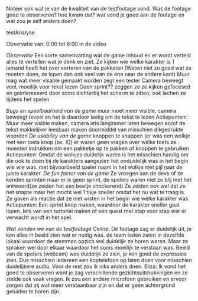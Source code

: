 Noteer ook wat je van de kwaliteit van de testfootage vond. Was de footage goed te observeren? hoe kwam dat? wat vond je goed aan de footage en wat zou je zelf anders doen?

testAnalyse

Observatie van: 0:00 tot 6:00 in de video

*Observatie*
Een korte samenvatting wat de game inhoud en er wordt verteld alles te vertellen wat je denk en ziet.
Ze kijken wie welke karakter is
1 iemand heeft het over sorteren van de pakketen (Weten niet zo goed wat ze moeten doen, ze lopen dan ook veel van de ene naar de andere kant)
Muur mag wat meer visable gemaakt worden zegt een tester
Camera beweegt veel, moeilijk voor tekst lezen
Geen sprint?? zeggen ze
ze kijken gefocesed en geintereseerd door soms dichterbij het scherm te zitten, ook lachen ze tijdens het spelen

*Bugs en speelbaarheid van de game*
muur moet meer visible, camera beweegt teveel en het is daardoor lastig om de tekst te lezen
Actiepunten: Muur meer visible maken, camera iets langzamer laten bewegen en/of de tekst makkelijker leesbaar maken doormiddel van misschien dikgedrukte woorden
*De usability van de game*
knoppen te snappen (er was een wolkje met een toets knop (bv. X)) er waren geen vragen over welke toets ze moesten indrukken om een pakketje op te pakken of knoppen te gebruiken
Actiepunten: Omdat de wolkjes duidelijk waren is het misschien handig om die ook te doen bij de karakters aangezien het onduidelijk was in het begin wie wie was. met bijvoorbeeld speler naam in het wolkje met pijl naar de juiste karakter.
*De fun factor van de game*
Ze vroegen aan de devs of ze konden sprinten maar er is geen sprint, de spelers waren niet zo blij met het antwoord(ze zeiden het een beetje shockerend) Ze zeiden ook wel dat ze het snapte maar het mocht wel 1 tikje sneller omdat het nu wat te traag is.
Ze gaven als reactie dat ze niet wisten in het begin wie welke karakter was
Actiepunten: Een sprint knop maken, waardoor de karakter sneller gaat lopen. Iets van een turtorial maken of een quest met stap voor stap wat er verwacht wordt in het spel.

*Wat vonden we van de testfootage*
Celine: De footage zag er duidelijk uit, je kon alles in beeld zien wat er nodig was. de team leden zaten in dezelfde lokaal waardoor de stemmen opzich wel duidelijk ze horen waren. Maar ze spraken wel door elkaar waardoor het soms moeilijk te verstaan was. Beeld van de spelers (webcam) was duidelijk ze zien, je kon goed de expressies zien. Dus misschien iedereen een koptelefoon op laten doen voor misschien duidelijkere audio. Voor de rest zou ik niks anders doen.
Eliza: Ik vond het goed te observeren want je zag verschillende gezichtsuitdrukkingen en ze stelde ook vaak vragen. Ik zou een andere microfoon gebruiken en ervoor zorgen dat zij wat meer verstaanbaar zijn en dat er geen achtergrond geluiden te horen zijn.